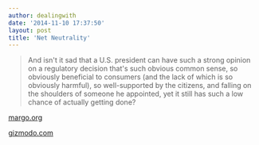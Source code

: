 ```yaml
---
author: dealingwith
date: '2014-11-10 17:37:50'
layout: post
title: 'Net Neutrality'
---
```


> And isn't it sad that a U.S. president can have such a strong opinion on a regulatory decision that's such obvious common sense, so obviously beneficial to consumers (and the lack of which is so obviously harmful), so well-supported by the citizens, and falling on the shoulders of someone he appointed, yet it still has such a low chance of actually getting done? 

[margo.org](http://www.marco.org/2014/11/10/obama-net-neutrality)

[gizmodo.com](http://gizmodo.com/ted-cruzs-net-neutrality-take-isnt-just-dumb-its-dange-1656821283)

